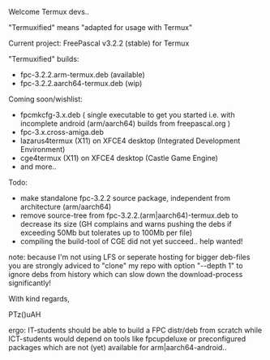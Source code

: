 Welcome Termux devs..

"Termuxified" means "adapted for usage with Termux"

Current project: FreePascal v3.2.2 (stable) for Termux

"Termuxified" builds:
- fpc-3.2.2.arm-termux.deb (available)
- fpc-3.2.2.aarch64-termux.deb (wip)

Coming soon/wishlist:
- fpcmkcfg-3.x.deb ( single executable to get you started i.e. with incomplete android (arm/aarch64) builds from freepascal.org )
- fpc-3.x.cross-amiga.deb
- lazarus4termux (X11) on XFCE4 desktop (Integrated Development Environment)
- cge4termux (X11) on XFCE4 desktop (Castle Game Engine)
- and more..

Todo:
- make standalone fpc-3.2.2 source package, independent from architecture (arm/aarch64)
- remove source-tree from fpc-3.2.2.(arm|aarch64)-termux.deb to decrease its size (GH complains and warns pushing the debs if exceeding 50Mb but tolerates up to 100Mb per file)
- compiling the build-tool of CGE did not yet succeed.. help wanted! 

note: because I'm not using LFS or seperate hosting for bigger deb-files you are strongly adviced to "clone" my repo with option "--depth 1" to ignore debs from history which can slow down the download-process significantly!

With kind regards,

PTz()uAH

ergo: IT-students should be able to build a FPC distr/deb from scratch while ICT-students would depend on tools like fpcupdeluxe or preconfigured packages which are not (yet) available for arm|aarch64-android..
